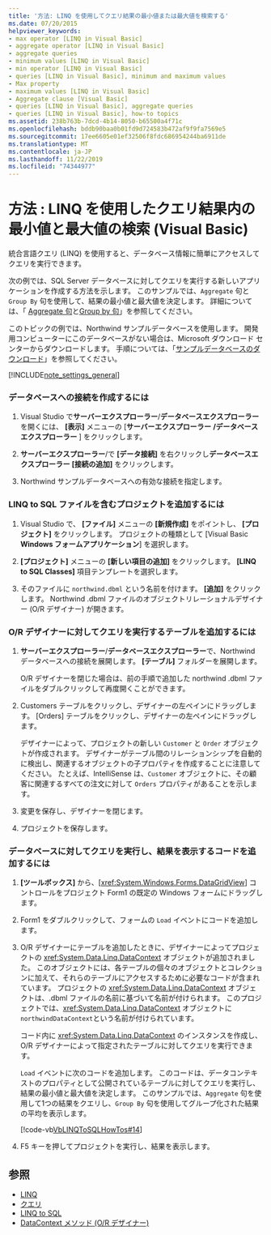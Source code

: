 ```yaml
---
title: '方法: LINQ を使用してクエリ結果の最小値または最大値を検索する'
ms.date: 07/20/2015
helpviewer_keywords:
- max operator [LINQ in Visual Basic]
- aggregate operator [LINQ in Visual Basic]
- aggregate queries
- minimum values [LINQ in Visual Basic]
- min operator [LINQ in Visual Basic]
- queries [LINQ in Visual Basic], minimum and maximum values
- Max property
- maximum values [LINQ in Visual Basic]
- Aggregate clause [Visual Basic]
- queries [LINQ in Visual Basic], aggregate queries
- queries [LINQ in Visual Basic], how-to topics
ms.assetid: 238b763b-7dcd-4b14-8050-b65500a4f71c
ms.openlocfilehash: bddb90baa0b01fd9d724583b472af9f9fa7569e5
ms.sourcegitcommit: 17ee6605e01ef32506f8fdc686954244ba6911de
ms.translationtype: MT
ms.contentlocale: ja-JP
ms.lasthandoff: 11/22/2019
ms.locfileid: "74344977"
---
```

# <a name="how-to-find-the-minimum-or-maximum-value-in-a-query-result-by-using-linq-visual-basic"></a>方法 : LINQ を使用したクエリ結果内の最小値と最大値の検索 (Visual Basic)
統合言語クエリ (LINQ) を使用すると、データベース情報に簡単にアクセスしてクエリを実行できます。  
  
 次の例では、SQL Server データベースに対してクエリを実行する新しいアプリケーションを作成する方法を示します。 このサンプルでは、`Aggregate` 句と `Group By` 句を使用して、結果の最小値と最大値を決定します。 詳細については、「 [Aggregate 句](../../../../visual-basic/language-reference/queries/aggregate-clause.md)と[Group by 句](../../../../visual-basic/language-reference/queries/group-by-clause.md)」を参照してください。  
  
 このトピックの例では、Northwind サンプルデータベースを使用します。 開発用コンピューターにこのデータベースがない場合は、Microsoft ダウンロード センターからダウンロードします。 手順については、「[サンプルデータベースのダウンロード](../../../../framework/data/adonet/sql/linq/downloading-sample-databases.md)」を参照してください。  
  
[!INCLUDE[note_settings_general](~/includes/note-settings-general-md.md)]  
  
### <a name="to-create-a-connection-to-a-database"></a>データベースへの接続を作成するには  
  
1. Visual Studio で**サーバーエクスプローラー**/**データベースエクスプローラー**を開くには、 **[表示]** メニューの [**サーバーエクスプローラー** **/データベースエクスプローラー** ] をクリックします。  
  
2. **サーバーエクスプローラー**/で **[データ接続]** を右クリックし**データベースエクスプローラー** **[接続の追加]** をクリックします。  
  
3. Northwind サンプルデータベースへの有効な接続を指定します。  
  
### <a name="to-add-a-project-that-contains-a-linq-to-sql-file"></a>LINQ to SQL ファイルを含むプロジェクトを追加するには  
  
1. Visual Studio で、 **[ファイル]** メニューの **[新規作成]** をポイントし、 **[プロジェクト]** をクリックします。 プロジェクトの種類として [Visual Basic **Windows フォームアプリケーション**] を選択します。  
  
2. **[プロジェクト]** メニューの **[新しい項目の追加]** をクリックします。 **[LINQ to SQL Classes]** 項目テンプレートを選択します。  
  
3. そのファイルに `northwind.dbml` という名前を付けます。 **[追加]** をクリックします。 Northwind .dbml ファイルのオブジェクトリレーショナルデザイナー (O/R デザイナー) が開きます。  
  
### <a name="to-add-tables-to-query-to-the-or-designer"></a>O/R デザイナーに対してクエリを実行するテーブルを追加するには  
  
1. **サーバーエクスプローラー**/**データベースエクスプローラー**で、Northwind データベースへの接続を展開します。 **[テーブル]** フォルダーを展開します。  
  
     O/R デザイナーを閉じた場合は、前の手順で追加した northwind .dbml ファイルをダブルクリックして再度開くことができます。  
  
2. Customers テーブルをクリックし、デザイナーの左ペインにドラッグします。 [Orders] テーブルをクリックし、デザイナーの左ペインにドラッグします。  
  
     デザイナーによって、プロジェクトの新しい `Customer` と `Order` オブジェクトが作成されます。 デザイナーがテーブル間のリレーションシップを自動的に検出し、関連するオブジェクトの子プロパティを作成することに注意してください。 たとえば、IntelliSense は、`Customer` オブジェクトに、その顧客に関連するすべての注文に対して `Orders` プロパティがあることを示します。  
  
3. 変更を保存し、デザイナーを閉じます。  
  
4. プロジェクトを保存します。  
  
### <a name="to-add-code-to-query-the-database-and-display-the-results"></a>データベースに対してクエリを実行し、結果を表示するコードを追加するには  
  
1. **[ツールボックス]** から、[<xref:System.Windows.Forms.DataGridView>] コントロールをプロジェクト Form1 の既定の Windows フォームにドラッグします。  
  
2. Form1 をダブルクリックして、フォームの `Load` イベントにコードを追加します。  
  
3. O/R デザイナーにテーブルを追加したときに、デザイナーによってプロジェクトの <xref:System.Data.Linq.DataContext> オブジェクトが追加されました。 このオブジェクトには、各テーブルの個々のオブジェクトとコレクションに加えて、それらのテーブルにアクセスするために必要なコードが含まれています。 プロジェクトの <xref:System.Data.Linq.DataContext> オブジェクトは、.dbml ファイルの名前に基づいて名前が付けられます。 このプロジェクトでは、<xref:System.Data.Linq.DataContext> オブジェクトに `northwindDataContext`という名前が付けられています。  
  
     コード内に <xref:System.Data.Linq.DataContext> のインスタンスを作成し、O/R デザイナーによって指定されたテーブルに対してクエリを実行できます。  
  
     `Load` イベントに次のコードを追加します。 このコードは、データコンテキストのプロパティとして公開されているテーブルに対してクエリを実行し、結果の最小値と最大値を決定します。 このサンプルでは、`Aggregate` 句を使用して1つの結果をクエリし、`Group By` 句を使用してグループ化された結果の平均を表示します。  
  
     [!code-vb[VbLINQToSQLHowTos#14](~/samples/snippets/visualbasic/VS_Snippets_VBCSharp/VbLINQtoSQLHowTos/VB/Form7.vb#14)]  
  
4. F5 キーを押してプロジェクトを実行し、結果を表示します。  
  
## <a name="see-also"></a>参照

- [LINQ](../../../../visual-basic/programming-guide/language-features/linq/index.md)
- [クエリ](../../../../visual-basic/language-reference/queries/index.md)
- [LINQ to SQL](../../../../framework/data/adonet/sql/linq/index.md)
- [DataContext メソッド (O/R デザイナー)](/visualstudio/data-tools/datacontext-methods-o-r-designer)
